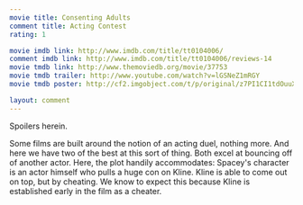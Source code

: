 ```yaml
---
movie title: Consenting Adults
comment title: Acting Contest
rating: 1

movie imdb link: http://www.imdb.com/title/tt0104006/
comment imdb link: http://www.imdb.com/title/tt0104006/reviews-14
movie tmdb link: http://www.themoviedb.org/movie/37753
movie tmdb trailer: http://www.youtube.com/watch?v=lGSNeZ1mRGY
movie tmdb poster: http://cf2.imgobject.com/t/p/original/z7PI1CI1tdOuuXCnX9TVozBFmJs.jpg

layout: comment
---
```


Spoilers herein.

Some films are built around the notion of an acting duel, nothing more. And here we have two of the best at this sort of thing. Both excel at bouncing off of another actor. Here, the plot handily accommodates: Spacey's character is an actor himself who pulls a huge con on Kline. Kline is able to come out on top, but by cheating. We know to expect this because Kline is established early in the film as a cheater.